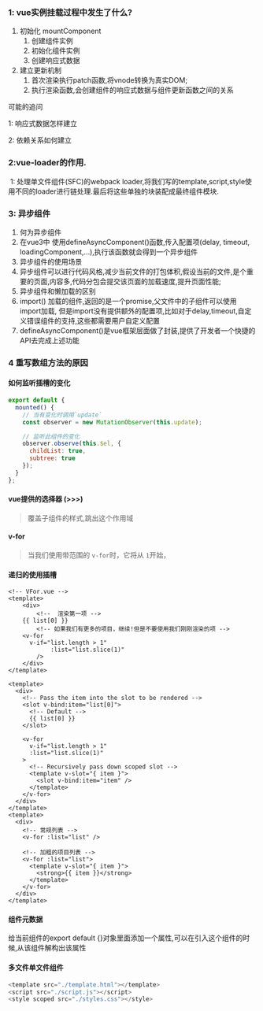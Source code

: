 ### 1: vue实例挂载过程中发生了什么?

1. 初始化 mountComponent
   1. 创建组件实例
   2. 初始化组件实例
   3. 创建响应式数据
2. 建立更新机制
   1. 首次渲染执行patch函数,将vnode转换为真实DOM;
   2. 执行渲染函数,会创建组件的响应式数据与组件更新函数之间的关系

可能的追问

1: 响应式数据怎样建立

2: 依赖关系如何建立

### 2:vue-loader的作用.

​	1: 处理单文件组件(SFC)的webpack loader,将我们写的template,script,style使用不同的loader进行链处理.最后将这些单独的块装配成最终组件模块.

### 3: 异步组件

1.    何为异步组件
   1. 在vue3中 使用defineAsyncComponent()函数,传入配置项(delay, timeout, loadingComponent,...),执行该函数就会得到一个异步组件
2.    异步组件的使用场景
   1. 异步组件可以进行代码风格,减少当前文件的打包体积,假设当前的文件,是个重要的页面,内容多,代码分包会提交该页面的加载速度,提升页面性能;
3.    异步组件和懒加载的区别
   1. import() 加载的组件,返回的是一个promise,父文件中的子组件可以使用import加载, 但是import没有提供额外的配置项,比如对于delay,timeout,自定义错误组件的支持,这些都需要用户自定义配置
   2. defineAsyncComponent()是vue框架层面做了封装,提供了开发者一个快捷的API去完成上述功能

### 4 重写数组方法的原因

#### 如何监听插槽的变化

```js
export default {
  mounted() {
    // 当有变化时调用`update`
    const observer = new MutationObserver(this.update);

    // 监听此组件的变化
    observer.observe(this.$el, {
      childList: true,
      subtree: true
    });
  }
};
```

####   vue提供的选择器 (>>>)

> 覆盖子组件的样式,跳出这个作用域

#### v-for

> 当我们使用带范围的 `v-for`时，它将从 `1`开始，

#### 递归的使用插槽

```
<!-- VFor.vue -->
<template>
    <div>
        <!--  渲染第一项 -->
    {{ list[0] }}
        <!-- 如果我们有更多的项目，继续!但是不要使用我们刚刚渲染的项 -->
    <v-for
      v-if="list.length > 1"
            :list="list.slice(1)"
        />
    </div>
</template>

<template>
  <div>
    <!-- Pass the item into the slot to be rendered -->
    <slot v-bind:item="list[0]">
      <!-- Default -->
      {{ list[0] }}
    </slot>

    <v-for
      v-if="list.length > 1"
      :list="list.slice(1)"
    >
      <!-- Recursively pass down scoped slot -->
      <template v-slot="{ item }">
        <slot v-bind:item="item" />
      </template>
    </v-for>
  </div>
</template>
<template>
  <div>
    <!-- 常规列表 -->
    <v-for :list="list" />

    <!-- 加粗的项目列表 -->
    <v-for :list="list">
      <template v-slot="{ item }">
        <strong>{{ item }}</strong>
      </template>
    </v-for>
  </div>
</template>

```

#### 组件元数据

给当前组件的export default {}对象里面添加一个属性,可以在引入这个组件的时候,从该组件解构出该属性

#### 多文件单文件组件

```js
<template src="./template.html"></template>
<script src="./script.js"></script>
<style scoped src="./styles.css"></style>
```

### 	